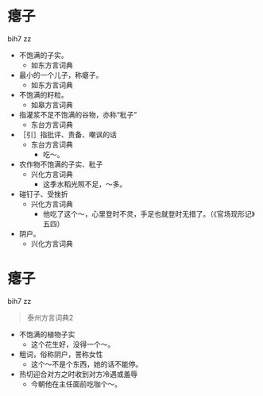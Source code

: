 # 瘪子
bih7 zz
+ 不饱满的子实。
  * 如东方言词典
+ 最小的一个儿子，称瘪子。
  * 如东方言词典
+ 不饱满的籽粒。
  * 如皋方言词典
+ 指灌浆不足不饱满的谷物，亦称“秕子”
  * 东台方言词典
+ ［引］指批评、责备、嘲讽的话
  * 东台方言词典
    - 吃～。
+ 农作物不饱满的子实、秕子
  * 兴化方言词典
    - 这季水稻光照不足，～多。
+ 碰钉子、受挫折
  * 兴化方言词典
    - 他吃了这个～，心里登时不灵，手足也就登时无措了。（《官场现形记》五四）
+ 阴户。
  * 兴化方言词典


# 瘪子
bih7 zz
> 泰州方言词典2
- 不饱满的植物子实
  - 这个花生好，没得一个～。
- 粗词，俗称阴户，詈称女性
  - 这个～不是个东西，她的话不能停。
- 热切迎合对方之时收到对方冷遇或羞辱
  - 今朝他在主任面前吃咖个～。
